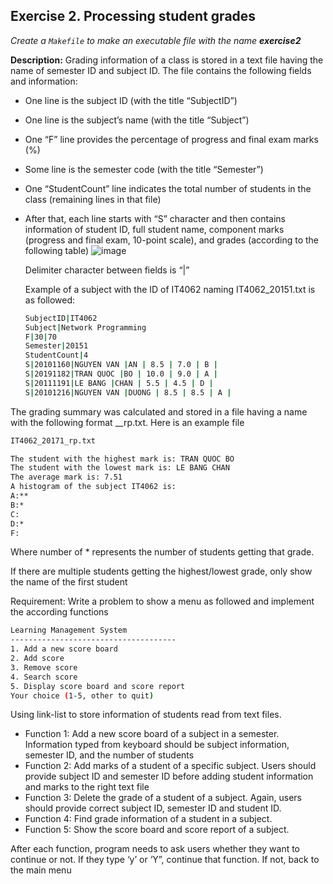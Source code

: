 ## Exercise 2. Processing student grades

*Create a `Makefile` to make an executable file with the name **exercise2***

**Description:**
Grading information of a class is stored in a text file having the name of semester ID and subject ID. The file contains the following fields and information:

* One line is the subject ID (with the title “SubjectID”)
* One line is the subject’s name (with the title “Subject”)
* One “F” line provides the percentage of progress and final exam marks (%)
* Some line is the semester code (with the title “Semester”)
* One “StudentCount” line indicates the total number of students in the class (remaining lines in that file)
* After that, each line starts with “S” character and then contains information of student ID, full student name, component marks (progress and final exam, 10-point scale), and grades (according to the following table)
  ![image](https://user-images.githubusercontent.com/61298021/163710908-1604060c-592b-4493-af06-598b97a3e5af.png)

  Delimiter character between fields is “|”

  Example of a subject with the ID of IT4062 naming IT4062_20151.txt is as followed:
    ```sh
    SubjectID|IT4062
    Subject|Network Programming
    F|30|70
    Semester|20151
    StudentCount|4
    S|20101160|NGUYEN VAN |AN | 8.5 | 7.0 | B |
    S|20191182|TRAN QUOC |BO | 10.0 | 9.0 | A |
    S|20111191|LE BANG |CHAN | 5.5 | 4.5 | D |
    S|20101216|NGUYEN VAN |DUONG | 8.5 | 8.5 | A |
    ```
The grading summary was calculated and stored in a file having a name with the following format <Subject ID>_<semester ID>_rp.txt. Here is an example file

```sh
IT4062_20171_rp.txt

The student with the highest mark is: TRAN QUOC BO
The student with the lowest mark is: LE BANG CHAN
The average mark is: 7.51
A histogram of the subject IT4062 is:
A:**
B:*
C:
D:*
F:
```

Where number of * represents the number of students getting that grade.

If there are multiple students getting the highest/lowest grade, only show the name of the first student

Requirement: Write a problem to show a menu as followed and implement the according functions
```sh
Learning Management System
-------------------------------------
1. Add a new score board
2. Add score
3. Remove score
4. Search score
5. Display score board and score report
Your choice (1-5, other to quit)
```

Using link-list to store information of students read from text files.

* Function 1: Add a new score board of a subject in a semester. Information typed from keyboard should be subject information, semester ID, and the number of students
* Function 2: Add marks of a student of a specific subject. Users should provide subject ID and semester ID before adding student information and marks to the right text file
* Function 3: Delete the grade of a student of a subject. Again, users should provide correct subject ID, semester ID and student ID.
* Function 4: Find grade information of a student in a subject.
* Function 5: Show the score board and score report of a subject.

After each function, program needs to ask users whether they want to continue or not. If they type ‘y’ or ‘Y”, continue that function. If not, back to the main menu